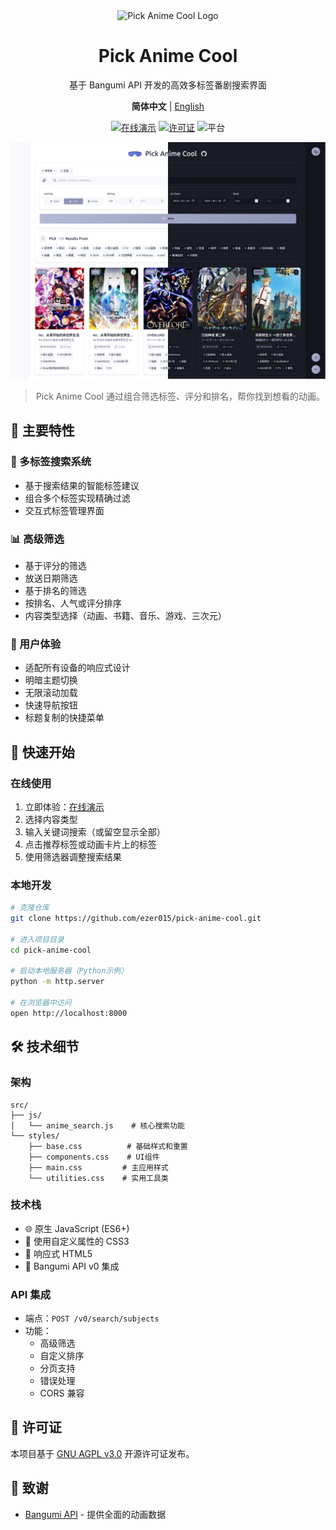 <div align="center">

<img src="favicon.ico" alt="Pick Anime Cool Logo" width="64" height="64">

# Pick Anime Cool

  基于 Bangumi API 开发的高效多标签番剧搜索界面

**简体中文** | [English](./docs/README.en.md)

[![在线演示](https://img.shields.io/badge/Try%20It-Live%20Demo-4285f4?style=for-the-badge&logo=github)](https://ezer015.github.io/pick-anime-cool/)
[![许可证](https://img.shields.io/badge/License-AGPL--3.0-43a047?style=for-the-badge&logo=gnu)](./LICENSE)
![平台](https://img.shields.io/badge/Platform-Web-FF7139?style=for-the-badge&logo=firefox-browser)

![Pick Anime Cool 截图](./docs/images/theme_comparison.png)

> Pick Anime Cool 通过组合筛选标签、评分和排名，帮你找到想看的动画。

</div>

## 🌟 主要特性

### 🎯 多标签搜索系统

- 基于搜索结果的智能标签建议
- 组合多个标签实现精确过滤
- 交互式标签管理界面

### 📊 高级筛选

- 基于评分的筛选
- 放送日期筛选
- 基于排名的筛选
- 按排名、人气或评分排序
- 内容类型选择（动画、书籍、音乐、游戏、三次元）

### 🎨 用户体验

- 适配所有设备的响应式设计
- 明暗主题切换
- 无限滚动加载
- 快速导航按钮
- 标题复制的快捷菜单

## 🚀 快速开始

### 在线使用

1. 立即体验：[在线演示](https://ezer015.github.io/pick-anime-cool/)
2. 选择内容类型
3. 输入关键词搜索（或留空显示全部）
4. 点击推荐标签或动画卡片上的标签
5. 使用筛选器调整搜索结果

### 本地开发

```bash
# 克隆仓库
git clone https://github.com/ezer015/pick-anime-cool.git

# 进入项目目录
cd pick-anime-cool

# 启动本地服务器（Python示例）
python -m http.server

# 在浏览器中访问
open http://localhost:8000
```

## 🛠️ 技术细节

### 架构

```
src/
├── js/
│   └── anime_search.js    # 核心搜索功能
└── styles/
    ├── base.css          # 基础样式和重置
    ├── components.css    # UI组件
    ├── main.css         # 主应用样式
    └── utilities.css    # 实用工具类
```

### 技术栈

- 🌐 原生 JavaScript (ES6+)
- 🎨 使用自定义属性的 CSS3
- 📱 响应式 HTML5
- 🔌 Bangumi API v0 集成

### API 集成

- 端点：`POST /v0/search/subjects`
- 功能：
  - 高级筛选
  - 自定义排序
  - 分页支持
  - 错误处理
  - CORS 兼容

## 📄 许可证

本项目基于 [GNU AGPL v3.0](./LICENSE) 开源许可证发布。

## 🙏 致谢

- [Bangumi API](https://bangumi.github.io/api/) - 提供全面的动画数据

